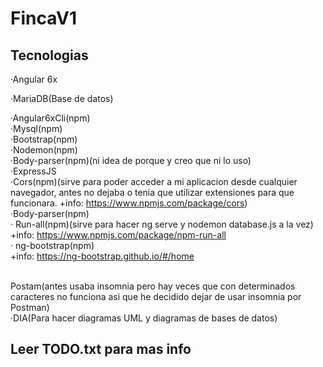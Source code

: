 # FincaV1

## Tecnologias
·Angular 6x

·MariaDB(Base de datos)

·Angular6xCli(npm) <br />
·Mysql(npm) <br />
·Bootstrap(npm) <br />
·Nodemon(npm) <br />
·Body-parser(npm)(ni idea de porque y creo que ni lo uso) <br />
·ExpressJS <br />
·Cors(npm)(sirve para poder acceder a mi aplicacion desde cualquier navegador, antes no dejaba
o tenia que utilizar extensiones para que funcionara.
+info: https://www.npmjs.com/package/cors) <br />
·Body-parser(npm)<br />
· Run-all(npm)(sirve para hacer ng serve y nodemon database.js a la vez)
+info: https://www.npmjs.com/package/npm-run-all<br />
· ng-bootstrap(npm)<br />
+info: https://ng-bootstrap.github.io/#/home

<br />
Postam(antes usaba insomnia pero hay veces que con determinados caracteres no funciona asi 
que he decidido dejar de usar insomnia por Postman)
<br />
·DIA(Para hacer diagramas UML y diagramas de bases de datos)
<br />


## Leer TODO.txt para mas info